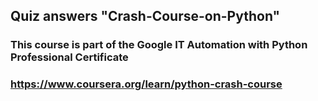 ## Quiz answers "Crash-Course-on-Python"
### This course is part of the Google IT Automation with Python Professional Certificate
### https://www.coursera.org/learn/python-crash-course

